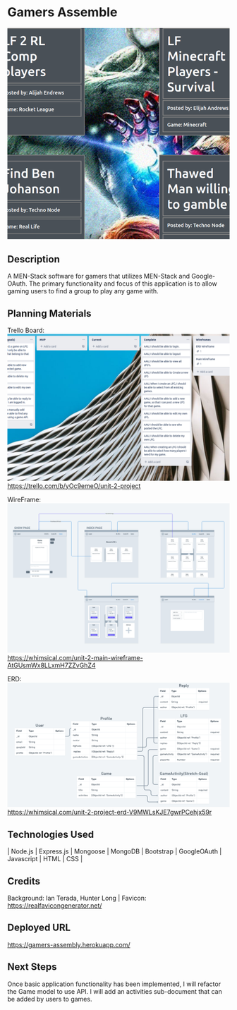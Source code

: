 # Gamers Assemble

![Alt text](public/images/image-assets/gassWorkPrev.png)

##  Description 
A MEN-Stack software for gamers that utilizes MEN-Stack and Google-OAuth. The primary functionality and focus of this application is to allow gaming users to find a group to play any game with.

## Planning Materials
 Trello Board: 
![Alt text](public/images/image-assets/TrelloGABoard.png)
 https://trello.com/b/yOc9emeO/unit-2-project

WireFrame:
![Alt text](public/images/image-assets/GAWireframe.png)
 https://whimsical.com/unit-2-main-wireframe-AtGUsmWx8LLxmH7ZZvGhZ4

ERD: 
![Alt text](GamersAssembleERD.png)
https://whimsical.com/unit-2-project-erd-V9MWLsKJE7gwrPCehjx59r

## Technologies Used 
| Node.js | Express.js | Mongoose | MongoDB | Bootstrap | GoogleOAuth | Javascript | HTML | CSS |

## Credits  
Background: Ian Terada, Hunter Long |
Favicon: https://realfavicongenerator.net/

## Deployed URL
 https://gamers-assembly.herokuapp.com/

## Next Steps 
Once basic application functionality has been implemented, I will refactor the Game model to use API. I will add an activities sub-document that can be added by users to games.